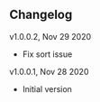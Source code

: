 

Changelog
------------
v1.0.0.2, Nov 29 2020
* Fix sort issue

v1.0.0.1, Nov 28 2020
* Initial version
